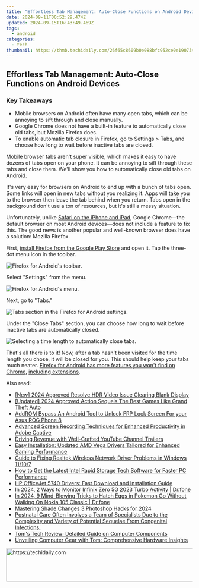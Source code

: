 ```yaml
---
title: "Effortless Tab Management: Auto-Close Functions on Android Devices"
date: 2024-09-11T00:52:29.474Z
updated: 2024-09-15T16:43:49.469Z
tags:
  - android
categories:
  - tech
thumbnail: https://thmb.techidaily.com/26f65c8609b0e088bfc952ce0e1907346f9597a5ec5508da88eeab04ce902a4e.jpeg
---
```


## Effortless Tab Management: Auto-Close Functions on Android Devices

### Key Takeaways

* Mobile browsers on Android often have many open tabs, which can be annoying to sift through and close manually.
* Google Chrome does not have a built-in feature to automatically close old tabs, but Mozilla Firefox does.
* To enable automatic tab closure in Firefox, go to Settings > Tabs, and choose how long to wait before inactive tabs are closed.

 Mobile browser tabs aren't super visible, which makes it easy to have dozens of tabs open on your phone. It can be annoying to sift through these tabs and close them. We'll show you how to automatically close old tabs on Android.

 It's very easy for browsers on Android to end up with a bunch of tabs open. Some links will open in new tabs without you realizing it. Apps will take you to the browser then leave the tab behind when you return. Tabs open in the background don't use a ton of resources, but it's still a messy situation.

 Unfortunately, unlike [Safari on the iPhone and iPad](https://location-social.techidaily.com/3-things-you-must-know-about-fake-snapchat-location-on-oneplus-nord-3-5g-drfone-by-drfone-virtual-android/), Google Chrome—the default browser on most Android devices—does not include a feature to fix this. The good news is another popular and well-known browser does have a solution: Mozilla Firefox.

 First, [install Firefox from the Google Play Store](https://www.anrdoezrs.net/links/3607085/type/dlg/sid/UUhtgUeUpU207129/https://play.google.com/store/apps/details?id=org.mozilla.firefox&hl=en%5FUS&gl=US) and open it. Tap the three-dot menu icon in the toolbar.

![Firefox for Android's toolbar.](https://static1.howtogeekimages.com/wordpress/wp-content/uploads/2023/12/screenshot_2023-12-12-17-16-54-68_3aea4af51f236e4932235fdada7d1643.jpg) 

 Select "Settings" from the menu.

![Firefox for Android's menu.](https://static1.howtogeekimages.com/wordpress/wp-content/uploads/2023/12/screenshot_2023-12-12-17-17-03-44_3aea4af51f236e4932235fdada7d1643.jpg) 

 Next, go to "Tabs."

![Tabs section in the Firefox for Android settings.](https://static1.howtogeekimages.com/wordpress/wp-content/uploads/2023/12/screenshot_2023-12-12-17-17-15-21_3aea4af51f236e4932235fdada7d1643.jpg) 

 Under the "Close Tabs" section, you can choose how long to wait before inactive tabs are automatically closed.

![Selecting a time length to automatically close tabs.](https://static1.howtogeekimages.com/wordpress/wp-content/uploads/2023/12/screenshot_2023-12-12-17-17-30-15_3aea4af51f236e4932235fdada7d1643.jpg) 

 That's all there is to it! Now, after a tab hasn't been visited for the time length you chose, it will be closed for you. This should help keep your tabs much neater. [Firefox for Android has more features you won't find on Chrome](https://howto.techidaily.com/8-workable-fixes-to-the-sim-not-provisioned-mm2-error-on-samsung-galaxy-a14-5g-drfone-by-drfone-fix-android-problems-fix-android-problems/), [including extensions](https://bypass-frp.techidaily.com/in-2024-easy-guide-to-itel-p55-frp-bypass-with-best-methods-by-drfone-android/).

<ins class="adsbygoogle"
     style="display:block"
     data-ad-format="autorelaxed"
     data-ad-client="ca-pub-7571918770474297"
     data-ad-slot="1223367746"></ins>

<ins class="adsbygoogle"
     style="display:block"
     data-ad-client="ca-pub-7571918770474297"
     data-ad-slot="8358498916"
     data-ad-format="auto"
     data-full-width-responsive="true"></ins>

<span class="atpl-alsoreadstyle">Also read:</span>
<div><ul>
<li><a href="https://screen-mirroring-recording.techidaily.com/new-2024-approved-resolve-hdr-video-issue-clearing-blank-display/"><u>[New] 2024 Approved Resolve HDR Video Issue Clearing Blank Display</u></a></li>
<li><a href="https://digital-screen-recording.techidaily.com/updated-2024-approved-action-sequels-the-best-games-like-grand-theft-auto/"><u>[Updated] 2024 Approved Action Sequels The Best Games Like Grand Theft Auto</u></a></li>
<li><a href="https://android-frp.techidaily.com/addrom-bypass-an-android-tool-to-unlock-frp-lock-screen-for-your-asus-rog-phone-8-by-drfone-android/"><u>AddROM Bypass An Android Tool to Unlock FRP Lock Screen For your Asus ROG Phone 8</u></a></li>
<li><a href="https://on-screen-recording.techidaily.com/advanced-screen-recording-techniques-for-enhanced-productivity-in-adobe-captive/"><u>Advanced Screen Recording Techniques for Enhanced Productivity in Adobe Captive</u></a></li>
<li><a href="https://youtube-docs.techidaily.com/ng-revenue-with-well-crafted-youtube-channel-trailers/"><u>Driving Revenue with Well-Crafted YouTube Channel Trailers</u></a></li>
<li><a href="https://hardware-help.techidaily.com/easy-installation-updated-amd-vega-drivers-tailored-for-enhanced-gaming-performance/"><u>Easy Installation: Updated AMD Vega Drivers Tailored for Enhanced Gaming Performance</u></a></li>
<li><a href="https://hardware-help.techidaily.com/guide-to-fixing-realtek-wireless-network-driver-problems-in-windows-11107/"><u>Guide to Fixing Realtek Wireless Network Driver Problems in Windows 11/10/7</u></a></li>
<li><a href="https://hardware-help.techidaily.com/how-to-get-the-latest-intel-rapid-storage-tech-software-for-faster-pc-performance/"><u>How to Get the Latest Intel Rapid Storage Tech Software for Faster PC Performance</u></a></li>
<li><a href="https://hardware-help.techidaily.com/hp-officejet-5740-drivers-fast-download-and-installation-guide/"><u>HP OfficeJet 5740 Drivers: Fast Download and Installation Guide</u></a></li>
<li><a href="https://android-location-track.techidaily.com/in-2024-2-ways-to-monitor-infinix-zero-5g-2023-turbo-activity-drfone-by-drfone-virtual-android/"><u>In 2024, 2 Ways to Monitor Infinix Zero 5G 2023 Turbo Activity | Dr.fone</u></a></li>
<li><a href="https://android-pokemon-go.techidaily.com/in-2024-9-mind-blowing-tricks-to-hatch-eggs-in-pokemon-go-without-walking-on-nokia-105-classic-drfone-by-drfone-virtual-android/"><u>In 2024, 9 Mind-Blowing Tricks to Hatch Eggs in Pokemon Go Without Walking On Nokia 105 Classic | Dr.fone</u></a></li>
<li><a href="https://fox-hovers.techidaily.com/mastering-shade-changes-3-photoshop-hacks-for-2024/"><u>Mastering Shade Changes 3 Photoshop Hacks for 2024</u></a></li>
<li><a href="https://hardware-help.techidaily.com/postnatal-care-often-involves-a-team-of-specialists-due-to-the-complexity-and-variety-of-potential-sequelae-from-congenital-infections/"><u>Postnatal Care Often Involves a Team of Specialists Due to the Complexity and Variety of Potential Sequelae From Congenital Infections.</u></a></li>
<li><a href="https://hardware-help.techidaily.com/toms-tech-review-detailed-guide-on-computer-components/"><u>Tom's Tech Review: Detailed Guide on Computer Components</u></a></li>
<li><a href="https://hardware-help.techidaily.com/unveiling-computer-gear-with-tom-comprehensive-hardware-insights/"><u>Unveiling Computer Gear with Tom: Comprehensive Hardware Insights</u></a></li>
</ul></div>

<!-- affiliate ads begin -->
<a href="https://review-au.sjv.io/c/5597632/2135316/14409" target="_top" id="2135316">
  <img src="//a.impactradius-go.com/display-ad/14409-2135316" border="0" alt="https://techidaily.com" width="728" height="90"/>
</a>
<img height="0" width="0" src="https://review-au.sjv.io/i/5597632/2135316/14409" style="position:absolute;visibility:hidden;" border="0" />
<!-- affiliate ads end -->

